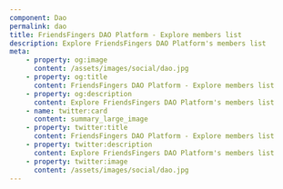 ```yaml
---
component: Dao
permalink: dao
title: FriendsFingers DAO Platform - Explore members list
description: Explore FriendsFingers DAO Platform's members list
meta: 
    - property: og:image
      content: /assets/images/social/dao.jpg
    - property: og:title
      content: FriendsFingers DAO Platform - Explore members list
    - property: og:description
      content: Explore FriendsFingers DAO Platform's members list
    - name: twitter:card
      content: summary_large_image
    - property: twitter:title
      content: FriendsFingers DAO Platform - Explore members list
    - property: twitter:description
      content: Explore FriendsFingers DAO Platform's members list
    - property: twitter:image
      content: /assets/images/social/dao.jpg
---
```

